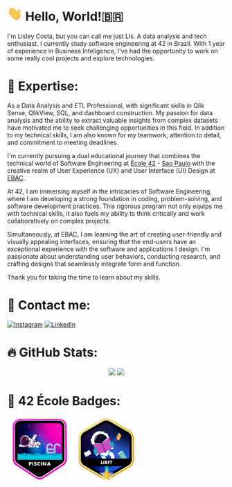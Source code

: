 <h1>
  <a href="#"><img src='https://github.com/solismesmo/solismesmo/blob/main/assets/hello.gif' usemap="" alt='Hi' width="35"/></a>
  Hello, World!🇧🇷
</h1>

I'm Lisley Costa, but you can call me just Lis. A data analysis and tech enthusiast. I currently study software engineering at 42 in Brazil. With 1 year of experience in Business Inteligence, I've had the opportunity to work on some really cool projects and explore technologies.

# 🚀 Expertise:

As a Data Analysis and ETL Professional, with significant skills in Qlik Sense, QlikView, SQL, and dashboard construction. 
My passion for data analysis and the ability to extract valuable insights from complex datasets have motivated me to seek challenging opportunities in this field. 
In addition to my technical skills, I am also known for my teamwork, attention to detail, and commitment to meeting deadlines. 

I'm currently pursuing a dual educational journey that combines the technical world of Software Engineering at [École 42](https://42.fr/) - [Sao Paulo](https://www.42sp.org.br) with the creative realm of User Experience (UX) and User Interface (UI) Design at [EBAC](https://ebaconline.com.br/).

At 42, I am immersing myself in the intricacies of Software Engineering, where I am developing a strong foundation in coding, problem-solving, and software development practices. This rigorous program not only equips me with technical skills, it also fuels my ability to think critically and work collaboratively on complex projects.

Simultaneously, at EBAC, I am learning the art of creating user-friendly and visually appealing interfaces, ensuring that the end-users have an exceptional experience with the software and applications I design. I'm passionate about understanding user behaviors, conducting research, and crafting designs that seamlessly integrate form and function.

Thank you for taking the time to learn about my skills. 

# 📩 Contact me:

[![Instagram](https://img.shields.io/badge/Instagram-%23E4405F.svg?logo=Instagram&logoColor=white)](https://instagram.com/solismesmo) [![LinkedIn](https://img.shields.io/badge/LinkedIn-%230077B5.svg?logo=linkedin&logoColor=white)](https://linkedin.com/in/lisleycosta)  

# 🔥 GitHub Stats:

<div align=center>
<img src="https://github-readme-stats-wheat-two-53.vercel.app/api?username=solismesmo&theme=dark&hide_border=true&include_all_commits=false&count_private=false"width="364px"/>     <img src="https://github-readme-streak-stats.herokuapp.com/?user=solismesmo&theme=dark&hide_border=true" width="400px"/>
<div/>

<div align="left"> <div/>
 
# 🏅 42 École Badges:

<a href="https://github.com/solismesmo/42_Piscine"><img src='https://github.com/solismesmo/solismesmo/blob/main/42_badges/piscine.png' usemap="" alt='Hi' width="150"/></a>
[![Libft](https://github.com/solismesmo/solismesmo/blob/main/42_badges/libftm.png)](https://github.com/solismesmo/42_Libft)




